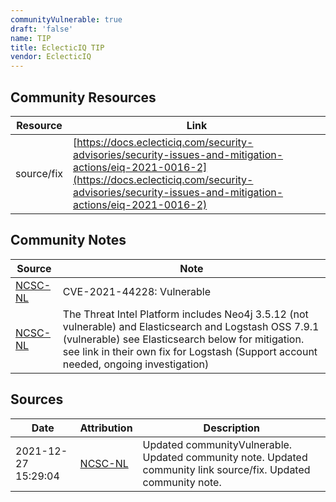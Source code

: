 ```yaml
---
communityVulnerable: true
draft: 'false'
name: TIP
title: EclecticIQ TIP
vendor: EclecticIQ
---
```



## Community Resources
| Resource | Link |
| --- | --- |
| source/fix | [https://docs.eclecticiq.com/security-advisories/security-issues-and-mitigation-actions/eiq-2021-0016-2](https://docs.eclecticiq.com/security-advisories/security-issues-and-mitigation-actions/eiq-2021-0016-2) |

## Community Notes
| Source | Note |
| --- | --- |
| [NCSC-NL](https://github.com/NCSC-NL/log4shell/blob/main/software/README.md) | CVE-2021-44228: Vulnerable </ul> |
| [NCSC-NL](https://github.com/NCSC-NL/log4shell/blob/main/software/README.md) | The Threat Intel Platform includes Neo4j 3.5.12 (not vulnerable) and Elasticsearch and Logstash OSS 7.9.1 (vulnerable) see Elasticsearch below for mitigation. see link in their own fix for Logstash (Support account needed, ongoing investigation) |

## Sources
| Date | Attribution | Description |
| --- | --- | --- |
| 2021-12-27 15:29:04 | [NCSC-NL](https://github.com/NCSC-NL/log4shell/blob/main/software/README.md) | Updated communityVulnerable. Updated community note. Updated community link source/fix. Updated community note.  |
